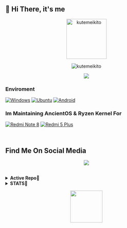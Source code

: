 <br>
<h2 align="left"> 👋 Hi There, it's me </h2>

<p align="Center"><img width="125" src="https://komarev.com/ghpvc/?username=kutemeikito&style=flat-square" alt="kutemeikito"></p>
<p align="Center"><img src="https://img.shields.io/badge/dynamic/json?logo=github&label=GitHub+Followers&labelColor=282c34&color=181717&query=%24.data.totalSubs&url=https%3A%2F%2Fapi.spencerwoo.com%2Fsubstats%2F%3Fsource%3Dgithub%26queryKey%3Dkutemeikito&longCache=true" alt="kutemeikito"></p>
<p align="center"><a href="https://github.com/kutemeikito"><img src="https://github-readme-stats.vercel.app/api?username=kutemeikito&show_icons=true&bg_color=30,00FFFF,800080&title_color=fff&text_color=fff&include_all_commits=true"></a></p>

### Enviroment
[![Windows](https://img.shields.io/badge/Windows-00BBFF?style=flat-square&logo=Windows&logoColor=FFFFFF&labelColor=00BBFF)](https://www.microsoft.com/windows10)
[![Ubuntu](https://img.shields.io/badge/Ubuntu-E95420?style=flat-square&logo=ubuntu&logoColor=FFFFFF&labelColor=E95420)](https://ubuntu.com/)
[![Android](https://img.shields.io/badge/Android-00C000?style=flat-square&logo=android&logoColor=FFFFFF&labelColor=00C000)](https://www.android.com/android-12/)

### Im Maintaining AncientOS & Ryzen Kernel For
[![Redmi Note 8](https://img.shields.io/badge/Redmi%20Note%208-ff6700?style=flat-square&logo=xiaomi&logoColor=FFFFFF&labelColor=ff6700)](https://www.mi.com/global/redmi-note-8/)
[![Redmi 5 Plus](https://img.shields.io/badge/Redmi%205%20plus-ff6700?style=flat-square&logo=xiaomi&logoColor=FFFFFF&labelColor=ff6700)](https://www.mi.com/global/redmi-5-plus/)

<br>
<h2 align="left"> Find Me On Social Media </h2>
<p align="center"><a href="https://gist.github.com/kutemeikito/e1c7a14344b16c0a136aad4033ac8c46"><img src="https://raw.githubusercontent.com/kutemeikito/kutemeikito/master/assets/Sosial%20Media.jpg"></a></p>
</br>

<details>
<summary><b>Active Repo🔻</summary>
<p align=center>
    <p align="center"><a href="https://github.com/Kutemeikito/android_kernel_xiaomi_ginkgo"><img src="https://github-readme-stats.vercel.app/api/pin/?username=kutemeikito&repo=android_kernel_xiaomi_ginkgo&show_owner=false"></a></p>
    <p align="center"><a href="https://github.com/kutemeikito/android_kernel_xiaomi_vince-4.9"><img src="https://github-readme-stats.vercel.app/api/pin/?username=kutemeikito&repo=android_kernel_xiaomi_vince-4.9&show_owner=false"></a></p>
    <p align="center"><a href="https://github.com/kutemeikito/RastaMod69-Clang"><img src="https://github-readme-stats.vercel.app/api/pin/?username=kutemeikito&repo=RastaMod69-Clang&show_owner=false"></a></p>
</details>

<details>
<summary><b>STATS🔻</summary>
<p align="center"><a href="https://github.com/kutemeikito"><img src="https://github-profile-summary-cards.vercel.app/api/cards/profile-details?username=kutemeikito&theme=github_dark"></a></p>
<p align="center"><a href="https://github.com/kutemeikito"><img src="https://github-profile-summary-cards.vercel.app/api/cards/repos-per-language?username=kutemeikito&theme=github_dark" width=200></a></p>
<p align="center"><a href="https://github.com/kutemeikito"><img src="https://github-profile-summary-cards.vercel.app/api/cards/most-commit-language?username=kutemeikito&theme=github_dark" width=200></a></p>

</details>


<p align="center"><img width="100" src="https://github.githubassets.com/images/mona-whisper.gif"></p>
